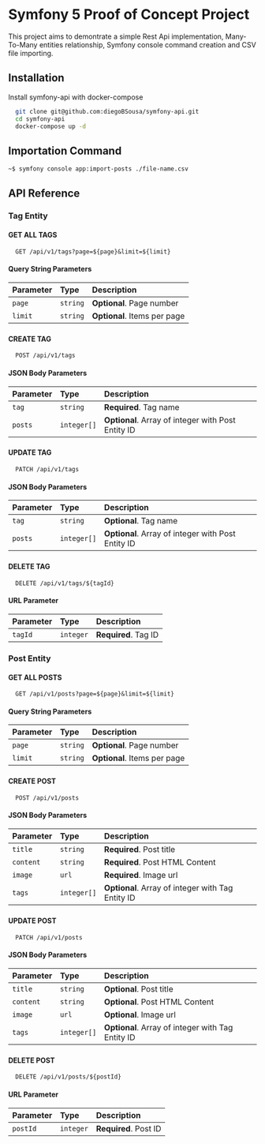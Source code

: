 
# Symfony 5 Proof of Concept Project

This project aims to demontrate a simple Rest Api implementation, Many-To-Many entities relationship, Symfony console command creation and CSV file importing.


## Installation

Install symfony-api with docker-compose

```bash
  git clone git@github.com:diegoBSousa/symfony-api.git
  cd symfony-api
  docker-compose up -d
```

## Importation Command

```bash
~$ symfony console app:import-posts ./file-name.csv
```


## API Reference

### **Tag Entity**
#### GET ALL TAGS

```http
  GET /api/v1/tags?page=${page}&limit=${limit}
```

#### Query String Parameters
| Parameter | Type     | Description                  |
| :-------- | :------- | :--------------------------- |
| `page`    | `string` | **Optional**. Page number    |
| `limit`   | `string` | **Optional**. Items per page |

###
#### CREATE TAG

```http
  POST /api/v1/tags
```

#### JSON Body Parameters
| Parameter | Type     | Description                       |
| :-------- | :------- | :-------------------------------- |
| `tag`     | `string` | **Required**. Tag name            |
| `posts`   | `integer[]` | **Optional**. Array of integer with Post Entity ID |

###
#### UPDATE TAG

```http
  PATCH /api/v1/tags
```

#### JSON Body Parameters
| Parameter | Type     | Description                       |
| :-------- | :------- | :-------------------------------- |
| `tag`     | `string` | **Optional**. Tag name            |
| `posts`   | `integer[]` | **Optional**. Array of integer with Post Entity ID |

###
#### DELETE TAG

```http
  DELETE /api/v1/tags/${tagId}
```

#### URL Parameter
| Parameter | Type     | Description                       |
| :-------- | :------- | :-------------------------------- |
| `tagId`   | `integer` | **Required**. Tag ID             |

### **Post Entity**
#### GET ALL POSTS

```http
  GET /api/v1/posts?page=${page}&limit=${limit}
```

#### Query String Parameters
| Parameter | Type     | Description                  |
| :-------- | :------- | :--------------------------- |
| `page`    | `string` | **Optional**. Page number    |
| `limit`   | `string` | **Optional**. Items per page |

###
#### CREATE POST

```http
  POST /api/v1/posts
```

#### JSON Body Parameters
| Parameter | Type     | Description                       |
| :-------- | :------- | :-------------------------------- |
| `title`     | `string`    | **Required**. Post title        |
| `content`   | `string`    | **Required**. Post HTML Content |
| `image`     | `url`       | **Required**. Image url |
| `tags`      | `integer[]` | **Optional**. Array of integer with Tag Entity ID |

###
#### UPDATE POST

```http
  PATCH /api/v1/posts
```

#### JSON Body Parameters
| Parameter | Type     | Description                       |
| :-------- | :------- | :-------------------------------- |
| `title`     | `string`    | **Optional**. Post title        |
| `content`   | `string`    | **Optional**. Post HTML Content |
| `image`     | `url`       | **Optional**. Image url |
| `tags`      | `integer[]` | **Optional**. Array of integer with Tag Entity ID |

###
#### DELETE POST

```http
  DELETE /api/v1/posts/${postId}
```

#### URL Parameter
| Parameter | Type     | Description                       |
| :-------- | :------- | :-------------------------------- |
| `postId`  | `integer`| **Required**. Post ID             |

